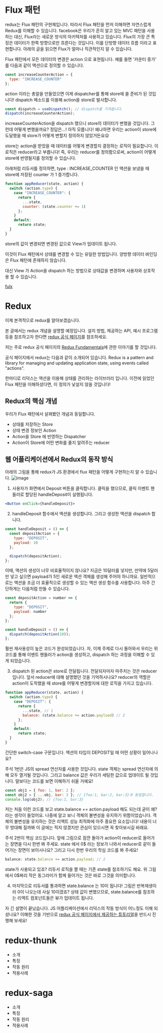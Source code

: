 # Flux 패턴

redux는 Flux 패턴의 구현체입니다. 따라서 Flux 패턴을 먼저 이해하면 자연스럽게 Redux를 이해할 수 있습니다. facebook은 우리가 흔히 알고 있는 MVC 패턴을 사용하는 대신, Flux라는 새로운 방식의 아키텍처를 사용하고 있습니다. Flux의 가장 큰 특징은 데이터가 한쪽 방향으로만 흐른다는 것입니다. 이를 단방향 데이터 흐름 이라고 표현합니다. 아래의 글을 읽으면 Flux가 얼마나 직관적인지 알 수 있습니다.

Flux 패턴에서 모든 데이터의 변경은 action 으로 표현됩니다. 예를 들면 '카운터 증가' 를 다음과 같이 액션으로 정의할 수 있습니다.

```jsx
const increaseCounterAction = {
  type: "INCREASE_COUNTER"
};
```

action 이라는 총알을 만들었으면 이제 dispatcher를 통해 store에 쏠 준비가 된 것입니다! dispatch 메소드를 이용해 action을 store로 발사합니다.

```jsx
const dispatch = useDispatch(); // dispatch를 가져옵니다.
dispatch(increaseCounterAction);
```

increaseCounterAction을 dispatch 했으니 store의 데이터가 변했을 것입니다. 그런데 어떻게 변했을까요? 정답은...! 아직 모릅니다! 왜냐하면 우리는 action이 store에 도달했을 때 store가 어떻게 변할지 정의하지 않았거든요😲

store는 action을 받았을 때 데이터를 어떻게 변경할지 결정하는 로직이 필요합니다. 이 로직은 reducer라고 부릅니다! 즉, 우리는 reducer를 정의함으로써, action이 어떻게 store에 반영될지를 정의할 수 있습니다.

아래처럼 리듀서를 정의하면, type : INCREASE_COUNTER 인 액션을 보냈을 때 store에 저장된 counter 가 1 증가합니다.

```jsx
function appReducer(state, action) {
  switch (action.type) {
    case "INCREASE_COUNTER": {
      return {
        ...state,
        counter: (state.counter += 1)
      };
    }
    default:
      return state;
  }
}
```

store의 값이 변경되면 변경된 값으로 View가 업데이트 됩니다.

이것이 Flux 패턴에서 상태를 변경할 수 있는 유일한 방법입니다. 양방향 데이터 바인딩은 Flux 패턴에 존재하지 않습니다.

대신 View 가 Action을 dispatch 하는 방법으로 상태값을 변경하며 사용자와 상호작용 할 수 있습니다.

[fulx](https://haruair.github.io/flux/docs/overview.html)

# Redux

이제 본격적으로 redux를 알아보겠습니다.

본 글에서는 redux 개념을 설명할 예정입니다. 설치 방법, 제공하는 API, 예시 프로그램 등을 참조하고자 한다면 [redux 공식 페이지](https://redux.js.org/)를 참조하세요.

저는 주로 redux 공식 페이지의 [Redux Fundamentals](https://redux.js.org/tutorials/fundamentals/part-1-overview)에 관한 이야기를 할 것입니다.

공식 페이지에서 redux는 다음과 같이 소개되어 있습니다. Redux is a pattern and library for managing and updating application state, using events called "actions".

한마디로 리덕스는 액션을 이용해 상태를 관리하는 라이브러리 입니다. 이전에 읽었던 Flux 패턴을 이해하셨다면, 이 정의가 낯설지 않을 것입니다!

## Redux의 핵심 개념

우리가 Flux 패턴에서 살펴봤던 개념과 동일합니다.

- 상태를 저장하는 Store
- 상태 변경 정보인 Action
- Action을 Store 에 반영하는 Dispatcher
- Action이 Store에 어떤 변화를 줄지 알려주는 reducer

## 웹 어플리케이션에서 Redux의 동작 방식

아래의 그림을 통해 redux가 JS 환경에서 flux 패턴을 어떻게 구현하는지 알 수 있습니다.
![image](./images/2021-02-13-redux/ReduxDataFlowDiagram-49fa8c3968371d9ef6f2a1486bd40a26.gif)

1. 사용자가 화면에서 Deposit 버튼을 클릭합니다. 클릭을 했으므로, 클릭 이벤트 핸들러로 할당된 handleDeposit이 실행됩니다.

```jsx
<Button onClick={handleDeposit}>
```

2. handleDeposit 함수에서 액션을 생성합니다. 그리고 생성한 액션을 dispatch 합니다.

```jsx
const handleDeposit = () => {
  const depositAction = {
    type: "DEPOSIT",
    payload: 10
  };

  dispatch(depositAction);
};
```

이때, 액션의 생성이 너무 비효율적이지 않나요? 지금은 10달러를 넣지만, 만약에 5달러만 넣고 싶으면 payload가 5인 새로운 액션 객체를 생성해 주어야 하니까요. 일반적으로는 액션을 조금 더 효율적으로 생성할 수 있는 액션 생성 함수를 사용합니다. 아주 간단하게는 다음처럼 만들 수 있습니다.

```jsx
const depositAction = number => {
  return {
    type: "DEPOSIT",
    payload: number
  };
};

const handleDeposit = () => {
  dispatch(depositAction(10));
};
```

훨씬 재사용성이 높은 코드가 완성되었습니다. 자, 이제 주제로 다시 돌아와서 우리는 위 코드를 통해 이벤트 핸들러가 action을 생성하고, dispatch 하는 과정을 이해할 수 있게 되었습니다.

3. dispatch 된 action은 store로 전달됩니다. 전달되자마자 마주치는 것은 reducer입니다. 앞서 reducer에 대해 설명했던 것을 기억하시나요? reducer의 역할은 action이 도착했을 때 store를 어떻게 변경할지에 대한 로직을 가지고 있습니다.

```jsx
function appReducer(state, action) {
  switch (action.type) {
    case "DEPOSIT": {
      return {
        ...state, // 1
        balance: (state.balance += action.payload) // 2
      };
    }
    default:
      return state;
  }
}
```

간단한 switch-case 구문입니다. 액션의 타입이 DEPOSIT일 때 어떤 상황이 일어나나요?

주석 1번은 JS의 spread 연산자를 사용한 것입니다. state 객체는 spread 연산자에 의해 모두 열거될 것입니다. 그리고 balance 값은 우리가 세팅한 값으로 업데이트 될 것입니다. 말보다는 코드를 보면 이해하기 쉬울 거예요!

```js
const obj1 = { foo: 1, bar: 2 };
const obj2 = { ...obj, bar: 3 }; // {foo:1, bar:2, bar:3}과 동일합니다.
console.log(obj2); // {foo:1, bar:3}
```

저는 처음 이런 코드를 보고 state.balance += action.payload 해도 되는데 굳이 왜? 라는 생각이 들었어요. 나중에 알고 보니 객체의 불변성을 유지하기 위함이었습니다. 객체의 불변성을 유지하는 것은 리액트 성능 최적화에 아주 중요한 요소입니다! 내용이 너무 방대해 질까봐 이 글에는 적지 않겠지만 관심이 있으시면 꼭 찾아보시길 바래요.

주석 2번이 핵심 코드입니다. 앞에 그림으로 잠깐 돌아가 action이 reducer로 들어가는 장면을 다시 한번 봐 주세요. state 에서 0$ 라는 정보가 나와서 reducer로 같이 들어가는 장면이 보이시나요? 그리고 다시 한번 우리의 학심 코드를 봐 주세요!

```js
balance: state.balance += action.payload; // 2
```

state가 사용되고 있죠? 리듀서 로직을 짤 때는 기존 state를 참조하기도 해요. 위 그림에서 0$짜리 작은 동그라미가 함께 들어가는 것은 바로 그것을 의미합니다.

4. 마지막으로 리듀서를 통과하면 state.balance 는 10이 됩니다! 그림은 반복재생이라 0이 나오는데 사실 10이겠죠? 상태 값이 변했으므로, state.balance를 참조하는 리액트 컴포넌트들은 뷰가 업데이트 됩니다.

자 긴 설명이 끝났습니다.
JS 어플리케이션에서 리덕스의 작동 방식이 어느정도 이해 되셨나요?
이해한 것을 기반으로 [redux 공식 페이지에서 제공하는 튜토리얼](https://redux.js.org/tutorials/essentials/part-1-overview-concepts)을 반드시 진행해 보세요!

# redux-thunk

- 소개
- 특징
- 작동 원리
- 적용사례

# redux-saga

- 소개
- 특징
- 작동 원리
- 적용사례
